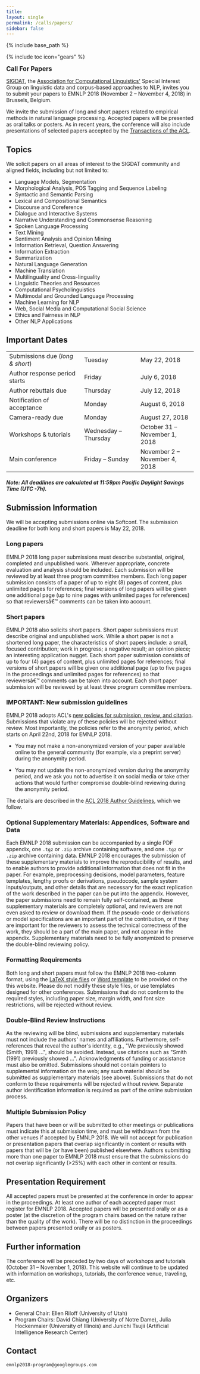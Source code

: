 ```yaml
---
title: 
layout: single
permalink: /calls/papers/
sidebar: false
---
```

{% include base_path %}

{% include toc icon="gears" %}

<span style="font-weight: bolder;font-size: larger;">Call For Papers</span>

[SIGDAT](http://sigdat.org), the [Association for Computational Linguistics'](http://www.aclweb.org) Special Interest Group on linguistic data and corpus-based approaches to NLP, invites you to submit your papers to EMNLP 2018 (November 2 &ndash; November 4, 2018) in Brussels, Belgium.

We invite the submission of long and short papers related to empirical methods in natural language processing. Accepted papers will be presented as oral talks or posters. As in recent years, the conference will also include presentations of selected papers accepted by the [Transactions of the ACL](http://www.transacl.org).

## Topics
We solicit papers on all areas of interest to the SIGDAT community and aligned fields, including but not limited to:

- Language Models, Segmentation 
- Morphological Analysis, POS Tagging and Sequence Labeling
- Syntactic and Semantic Parsing
- Lexical and Compositional Semantics
- Discourse and Coreference
- Dialogue and Interactive Systems
- Narrative Understanding and Commonsense Reasoning
- Spoken Language Processing
- Text Mining
- Sentiment Analysis and Opinion Mining
- Information Retrieval, Question Answering
- Information Extraction
- Summarization
- Natural Language Generation
- Machine Translation
- Multilinguality and Cross-linguality
- Linguistic Theories and Resources
- Computational Psycholinguistics
- Multimodal and Grounded Language Processing 
- Machine Learning for NLP
- Web, Social Media and Computational Social Science
- Ethics and Fairness in NLP
- Other NLP Applications

## Important Dates

<table>
    <tbody>
        <tr>
            <td style="width: 40%;">Submissions due (<i>long &amp; short</i>)</td>
            <td style="width: 30%;">Tuesday</td>
            <td>May 22, 2018</td>
        </tr>
        <tr>
            <td>Author response period starts</td>
            <td>Friday</td>
            <td>July 6, 2018</td>
        </tr>
        <tr>
            <td>Author rebuttals due</td>
            <td>Thursday</td>
            <td>July 12, 2018</td>
        </tr>
        <tr>
            <td>Notification of acceptance</td>
            <td>Monday</td>
            <td>August 6, 2018</td>
        </tr>
        <tr>
          <td>Camera-ready due</td>
          <td>Monday</td>
          <td>August 27, 2018</td>
        </tr>
        <tr>
            <td style="width: 40%;">Workshops &amp; tutorials</td>
            <td style="width: 30%;">Wednesday &ndash; Thursday</td>
            <td>October 31 &ndash; November 1, 2018</td>
        </tr>
        <tr>
            <td>Main conference</td>
            <td>Friday &ndash; Sunday</td>
            <td>November 2 &ndash; November 4, 2018</td>
        </tr>        
    </tbody>
</table>
<h5>Note: All deadlines are calculated at 11:59pm Pacific Daylight Savings Time (UTC -7h).</h5>

## Submission Information
We will be accepting submissions online via Softconf.  The submission deadline for both long and short papers is May 22, 2018.

### Long papers
EMNLP 2018 long paper submissions must describe substantial, original, completed and unpublished work. Wherever appropriate, concrete evaluation and analysis should be included. Each submission will be reviewed by at least three program committee members. Each long paper submission consists of a paper of up to eight (8) pages of content, plus unlimited pages for references; final versions of long papers will be given one additional page (up to nine pages with unlimited pages for references) so that reviewersâ€™ comments can be taken into account.

### Short papers
EMNLP 2018 also solicits short papers. Short paper submissions must describe original and unpublished work. While a short paper is not a shortened long paper, the characteristics of short papers include: a small, focused contribution; work in progress; a negative result; an opinion piece; an interesting application nugget. Each short paper submission consists of up to four (4) pages of content, plus unlimited pages for references; final versions of short papers will be given one additional page (up to five pages in the proceedings and unlimited pages for references) so that reviewersâ€™ comments can be taken into account. Each short paper submission will be reviewed by at least three program committee members.

### IMPORTANT: New submission guidelines
EMNLP 2018 adopts ACL's [new policies for submission, review, and citation](https://www.aclweb.org/portal/content/new-policies-submission-review-and-citation). Submissions that violate any of these policies will be rejected without review. Most importantly, the policies refer to the anonymity period, which starts on April 22nd, 2018 for EMNLP 2018.

- You may not make a non-anonymized version of your paper available online to the general community (for example, via a preprint server) during the anonymity period.

- You may not update the non-anonymized version during the anonymity period, and we ask you not to advertise it on social media or take other actions that would further compromise double-blind reviewing during the anonymity period.

The details are described in the [ACL 2018 Author Guidelines](http://acl2018.org/call-for-papers/#acl-author-guidelines), which we follow. 

### Optional Supplementary Materials: Appendices, Software and Data
Each EMNLP 2018 submission can be accompanied by a single PDF appendix, one `.tgz` or `.zip` archive containing software, and one `.tgz` or `.zip` archive containing data. EMNLP 2018 encourages the submission of these supplementary materials to improve the reproducibility of results, and to enable authors to provide additional information that does not fit in the paper. For example, preprocessing decisions, model parameters, feature templates, lengthy proofs or derivations, pseudocode, sample system inputs/outputs, and other details that are necessary for the exact replication of the work described in the paper can be put into the appendix. However, the paper submissions need to remain fully self-contained, as these supplementary materials are completely optional, and reviewers are not even asked to review or download them. If the pseudo-code or derivations or model specifications are an important part of the contribution, or if they are important for the reviewers to assess the technical correctness of the work, they should be a part of the main paper, and not appear in the appendix. Supplementary materials need to be fully anonymized to preserve the double-blind reviewing policy.

### Formatting Requirements
Both long and short papers must follow the EMNLP 2018 two-column format, using the [LaTeX style files](/downloads/emnlp18-latex.zip) or [Word template](/downloads/emnlp18-word.zip) to be provided on the this website. Please do not modify these style files, or use templates designed for other conferences. Submissions that do not conform to the required styles, including paper size, margin width, and font size restrictions, will be rejected without review.

### Double-Blind Review Instructions
As the reviewing will be blind, submissions and supplementary materials must not include the authors' names and affiliations. Furthermore, self-references that reveal the author's identity, e.g., "We previously showed (Smith, 1991) ...", should be avoided. Instead, use citations such as "Smith (1991) previously showed ...". Acknowledgments of funding or assistance must also be omitted. Submissions should not contain pointers to supplemental information on the web; any such material should be submitted as supplementary materials (see above). Submissions that do not conform to these requirements will be rejected without review. Separate author identification information is required as part of the online submission process.

### Multiple Submission Policy
Papers that have been or will be submitted to other meetings or publications must indicate this at submission time, and must be withdrawn from the other venues if accepted by EMNLP 2018. We will not accept for publication or presentation papers that overlap significantly in content or results with papers that will be (or have been) published elsewhere. Authors submitting more than one paper to EMNLP 2018 must ensure that the submissions do not overlap significantly (>25%) with each other in content or results.

## Presentation Requirement
All accepted papers must be presented at the conference in order to appear in the proceedings. At least one author of each accepted paper must register for EMNLP 2018. Accepted papers will be presented orally or as a poster (at the discretion of the program chairs based on the nature rather than the quality of the work). There will be no distinction in the proceedings between papers presented orally or as posters.

## Further information
The conference will be preceded by two days of workshops and tutorials (October 31 &ndash; November 1, 2018). This website will continue to be updated with information on workshops, tutorials, the conference venue, traveling, etc.

## Organizers
- General Chair:
      Ellen Riloff (University of Utah)  
- Program Chairs:
      David Chiang (University of Notre Dame), 
      Julia Hockenmaier (University of Illinois) and
      Junichi Tsujii (Artificial Intelligence Research Center) 

## Contact
    emnlp2018-program@googlegroups.com 
